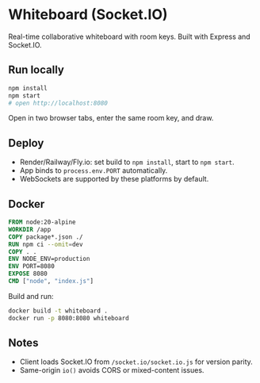 # Whiteboard (Socket.IO)

Real-time collaborative whiteboard with room keys. Built with Express and Socket.IO.

## Run locally

```bash
npm install
npm start
# open http://localhost:8080
```

Open in two browser tabs, enter the same room key, and draw.

## Deploy

- Render/Railway/Fly.io: set build to `npm install`, start to `npm start`.
- App binds to `process.env.PORT` automatically.
- WebSockets are supported by these platforms by default.

## Docker

```dockerfile
FROM node:20-alpine
WORKDIR /app
COPY package*.json ./
RUN npm ci --omit=dev
COPY . .
ENV NODE_ENV=production
ENV PORT=8080
EXPOSE 8080
CMD ["node", "index.js"]
```

Build and run:

```bash
docker build -t whiteboard .
docker run -p 8080:8080 whiteboard
```

## Notes

- Client loads Socket.IO from `/socket.io/socket.io.js` for version parity.
- Same-origin `io()` avoids CORS or mixed-content issues.

